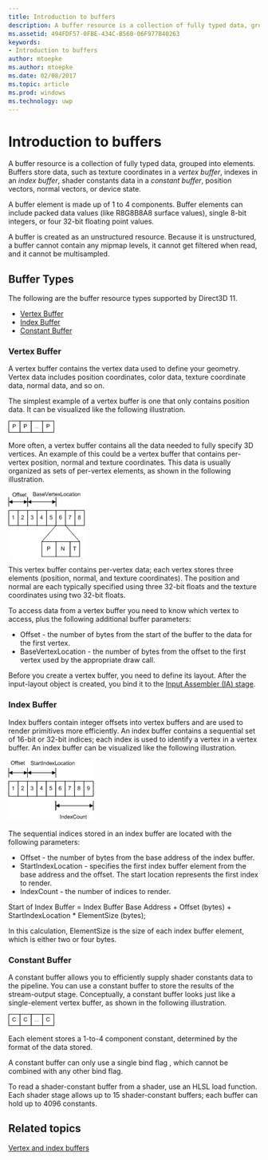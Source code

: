```yaml
---
title: Introduction to buffers
description: A buffer resource is a collection of fully typed data, grouped into elements.
ms.assetid: 494FDF57-0FBE-434C-B568-06F977B40263
keywords:
- Introduction to buffers
author: mtoepke
ms.author: mtoepke
ms.date: 02/08/2017
ms.topic: article
ms.prod: windows
ms.technology: uwp
---
```


# Introduction to buffers


A buffer resource is a collection of fully typed data, grouped into elements. Buffers store data, such as texture coordinates in a *vertex buffer*, indexes in an *index buffer*, shader constants data in a *constant buffer*, position vectors, normal vectors, or device state.

A buffer element is made up of 1 to 4 components. Buffer elements can include packed data values (like R8G8B8A8 surface values), single 8-bit integers, or four 32-bit floating point values.

A buffer is created as an unstructured resource. Because it is unstructured, a buffer cannot contain any mipmap levels, it cannot get filtered when read, and it cannot be multisampled.

## <span id="Buffer_Types"></span><span id="buffer_types"></span><span id="BUFFER_TYPES"></span>Buffer Types


The following are the buffer resource types supported by Direct3D 11.

-   [Vertex Buffer](#vertex-buffer)
-   [Index Buffer](#index-buffer)
-   [Constant Buffer](#shader-constant-buffer)

### <span id="Vertex_Buffer"></span><span id="vertex_buffer"></span><span id="VERTEX_BUFFER"></span><span id="vertex-buffer"></span>Vertex Buffer

A vertex buffer contains the vertex data used to define your geometry. Vertex data includes position coordinates, color data, texture coordinate data, normal data, and so on.

The simplest example of a vertex buffer is one that only contains position data. It can be visualized like the following illustration.

![illustration of a vertex buffer that contains position data](images/d3d10-resources-single-element-vb2.png)

More often, a vertex buffer contains all the data needed to fully specify 3D vertices. An example of this could be a vertex buffer that contains per-vertex position, normal and texture coordinates. This data is usually organized as sets of per-vertex elements, as shown in the following illustration.

![illustration of a vertex buffer that contains position, normal, and texture data](images/d3d10-vertex-buffer-element.png)

This vertex buffer contains per-vertex data; each vertex stores three elements (position, normal, and texture coordinates). The position and normal are each typically specified using three 32-bit floats and the texture coordinates using two 32-bit floats.

To access data from a vertex buffer you need to know which vertex to access, plus the following additional buffer parameters:

-   Offset - the number of bytes from the start of the buffer to the data for the first vertex.
-   BaseVertexLocation - the number of bytes from the offset to the first vertex used by the appropriate draw call.

Before you create a vertex buffer, you need to define its layout. After the input-layout object is created, you bind it to the [Input Assembler (IA) stage](input-assembler-stage--ia-.md).

### <span id="Index_Buffer"></span><span id="index_buffer"></span><span id="INDEX_BUFFER"></span><span id="index-buffer"></span>Index Buffer

Index buffers contain integer offsets into vertex buffers and are used to render primitives more efficiently. An index buffer contains a sequential set of 16-bit or 32-bit indices; each index is used to identify a vertex in a vertex buffer. An index buffer can be visualized like the following illustration.

![illustration of an index buffer](images/d3d10-index-buffer.png)

The sequential indices stored in an index buffer are located with the following parameters:

-   Offset - the number of bytes from the base address of the index buffer.
-   StartIndexLocation - specifies the first index buffer element from the base address and the offset. The start location represents the first index to render.
-   IndexCount - the number of indices to render.

Start of Index Buffer = Index Buffer Base Address + Offset (bytes) + StartIndexLocation \* ElementSize (bytes);

In this calculation, ElementSize is the size of each index buffer element, which is either two or four bytes.

### <span id="Shader_Constant_Buffer"></span><span id="shader_constant_buffer"></span><span id="SHADER_CONSTANT_BUFFER"></span><span id="shader-constant-buffer"></span>Constant Buffer

A constant buffer allows you to efficiently supply shader constants data to the pipeline. You can use a constant buffer to store the results of the stream-output stage. Conceptually, a constant buffer looks just like a single-element vertex buffer, as shown in the following illustration.

![illustration of a shader-constant buffer](images/d3d10-shader-resource-buffer.png)

Each element stores a 1-to-4 component constant, determined by the format of the data stored.

A constant buffer can only use a single bind flag , which cannot be combined with any other bind flag.

To read a shader-constant buffer from a shader, use an HLSL load function. Each shader stage allows up to 15 shader-constant buffers; each buffer can hold up to 4096 constants.

## <span id="related-topics"></span>Related topics


[Vertex and index buffers](vertex-and-index-buffers.md)

 

 




